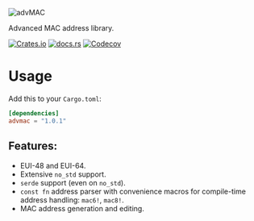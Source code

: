 ![advMAC](https://raw.githubusercontent.com/GamePad64/advmac/main/logo.svg)

Advanced MAC address library.

[![Crates.io](https://img.shields.io/crates/v/advmac?style=flat-square)](https://crates.io/crates/advmac)
[![docs.rs](https://img.shields.io/docsrs/advmac?style=flat-square)](https://docs.rs/advmac/latest)
[![Codecov](https://img.shields.io/codecov/c/gh/GamePad64/advmac?logo=codecov&style=flat-square)](https://codecov.io/gh/GamePad64/advmac)

# Usage
Add this to your `Cargo.toml`:

```toml
[dependencies]
advmac = "1.0.1"
```

## Features:
- EUI-48 and EUI-64.
- Extensive `no_std` support.
- `serde` support (even on `no_std`).
- `const fn` address parser with convenience macros for compile-time address handling: `mac6!`, `mac8!`.
- MAC address generation and editing.
